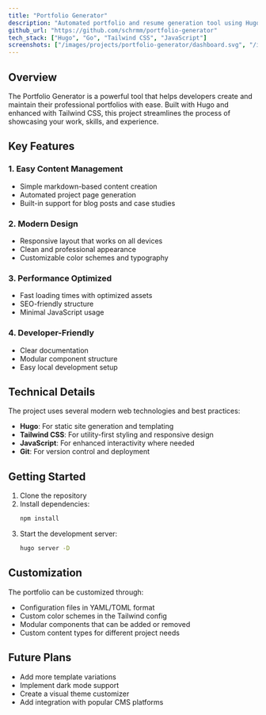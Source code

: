 ```yaml
---
title: "Portfolio Generator"
description: "Automated portfolio and resume generation tool using Hugo"
github_url: "https://github.com/schrmm/portfolio-generator"
tech_stack: ["Hugo", "Go", "Tailwind CSS", "JavaScript"]
screenshots: ["/images/projects/portfolio-generator/dashboard.svg", "/images/projects/portfolio-generator/preview.svg"]
---
```


## Overview

The Portfolio Generator is a powerful tool that helps developers create and maintain their professional portfolios with ease. Built with Hugo and enhanced with Tailwind CSS, this project streamlines the process of showcasing your work, skills, and experience.

## Key Features

### 1. Easy Content Management
- Simple markdown-based content creation
- Automated project page generation
- Built-in support for blog posts and case studies

### 2. Modern Design
- Responsive layout that works on all devices
- Clean and professional appearance
- Customizable color schemes and typography

### 3. Performance Optimized
- Fast loading times with optimized assets
- SEO-friendly structure
- Minimal JavaScript usage

### 4. Developer-Friendly
- Clear documentation
- Modular component structure
- Easy local development setup

## Technical Details

The project uses several modern web technologies and best practices:

- **Hugo**: For static site generation and templating
- **Tailwind CSS**: For utility-first styling and responsive design
- **JavaScript**: For enhanced interactivity where needed
- **Git**: For version control and deployment

## Getting Started

1. Clone the repository
2. Install dependencies:
   ```bash
   npm install
   ```
3. Start the development server:
   ```bash
   hugo server -D
   ```

## Customization

The portfolio can be customized through:

- Configuration files in YAML/TOML format
- Custom color schemes in the Tailwind config
- Modular components that can be added or removed
- Custom content types for different project needs

## Future Plans

- Add more template variations
- Implement dark mode support
- Create a visual theme customizer
- Add integration with popular CMS platforms
